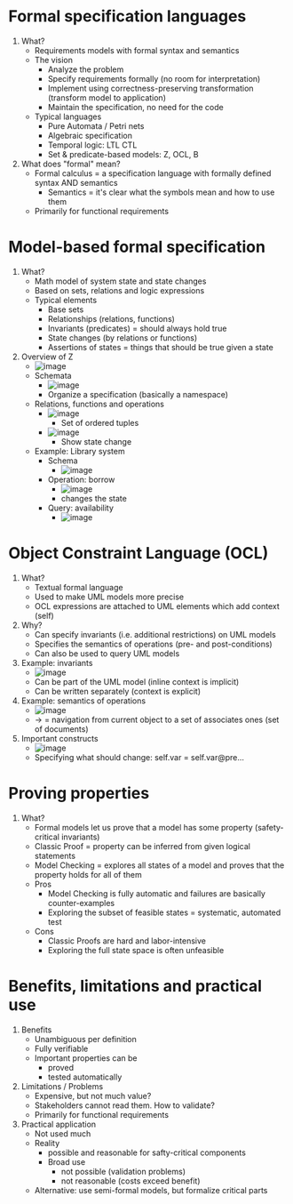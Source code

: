 # Formal specification languages
1. What?
    - Requirements models with formal syntax and semantics
    - The vision
        * Analyze the problem
        * Specify requirements formally (no room for interpretation)
        * Implement using correctness-preserving transformation (transform model to application)
        * Maintain the specification, no need for the code
    - Typical languages
        * Pure Automata / Petri nets
        * Algebraic specification
        * Temporal logic: LTL CTL
        * Set & predicate-based models: Z, OCL, B
1. What does "formal" mean?
    - Formal calculus = a specification language with formally defined syntax AND semantics
        * Semantics = it's clear what the symbols mean and how to use them
    - Primarily for functional requirements



# Model-based formal specification
1. What?
    - Math model of system state and state changes
    - Based on sets, relations and logic expressions
    - Typical elements
        * Base sets
        * Relationships (relations, functions)
        * Invariants (predicates) = should always hold true
        * State changes (by relations or functions)
        * Assertions of states = things that should be true given a state
1. Overview of Z
    - ![image](images/z_basics.png)
    - Schemata
        * ![image](images/z_schemata.png)
        * Organize a specification (basically a namespace)
    - Relations, functions and operations
        * ![image](images/z_relations_functions.png)
            + Set of ordered tuples
        * ![image](images/z_operations.png)
            + Show state change
    - Example: Library system
        * Schema
            + ![image](images/z_example_library_schema.png)
        * Operation: borrow
            + ![image](images/z_example_library_borrow.png)
            + changes the state
        * Query: availability
            + ![image](images/z_example_library_availability.png)



# Object Constraint Language (OCL)
1. What?
    - Textual formal language
    - Used to make UML models more precise
    - OCL expressions are attached to UML elements which add context (self)
1. Why?
    - Can specify invariants (i.e. additional restrictions) on UML models
    - Specifies the semantics of operations (pre- and post-conditions)
    - Can also be used to query UML models
1. Example: invariants
    - ![image](images/ocl_example_invariants.png)
    - Can be part of the UML model (inline context is implicit)
    - Can be written separately (context is explicit)
1. Example: semantics of operations
    - ![image](images/ocl_example_operation_semantics.png)
    - -> = navigation from current object to a set of associates ones (set of documents)
1. Important constructs
    - ![image](images/ocl_constructs.png)
    - Specifying what should change: self.var = self.var@pre...



# Proving properties
1. What?
    - Formal models let us prove that a model has some property (safety-critical invariants)
    - Classic Proof = property can be inferred from given logical statements
    - Model Checking = explores all states of a model and proves that the property holds for all of them
    - Pros
        * Model Checking is fully automatic and failures are basically counter-examples
        * Exploring the subset of feasible states = systematic, automated test
    - Cons
        * Classic Proofs are hard and labor-intensive
        * Exploring the full state space is often unfeasible



# Benefits, limitations and practical use
1. Benefits
    - Unambiguous per definition
    - Fully verifiable
    - Important properties can be
        * proved
        * tested automatically
1. Limitations / Problems
    - Expensive, but not much value?
    - Stakeholders cannot read them. How to validate?
    - Primarily for functional requirements
1. Practical application
    - Not used much
    - Reality
        * possible and reasonable for safty-critical components
        * Broad use
            + not possible (validation problems)
            + not reasonable (costs exceed benefit)
    - Alternative: use semi-formal models, but formalize critical parts
